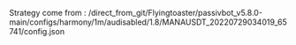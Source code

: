 Strategy come from : /direct_from_git/Flyingtoaster/passivbot_v5.8.0-main/configs/harmony/1m/audisabled/1.8/MANAUSDT_20220729034019_65741/config.json